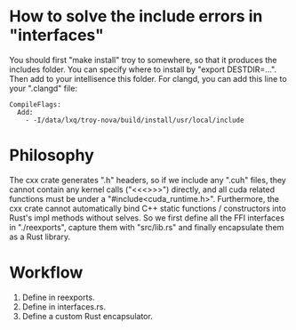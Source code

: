 # How to solve the include errors in "interfaces"

You should first "make install" troy to somewhere, so that it produces the includes folder. You can specify where to install by "export DESTDIR=...". Then add to your intellisence this folder.
For clangd, you can add this line to your ".clangd" file:
```
CompileFlags:
  Add: 
    - -I/data/lxq/troy-nova/build/install/usr/local/include
```

# Philosophy

The cxx crate generates ".h" headers, so if we include any ".cuh" files, they cannot contain any kernel calls ("<<<>>>") directly, and all cuda related functions must be under a "#include<cuda_runtime.h>".
Furthermore, the cxx crate cannot automatically bind C++ static functions / constructors into Rust's impl methods without selves. So we first define all the FFI interfaces in "./reexports", capture them with "src/lib.rs" and finally encapsulate them as a Rust library.

# Workflow

1. Define in reexports.
2. Define in interfaces.rs.
3. Define a custom Rust encapsulator.
